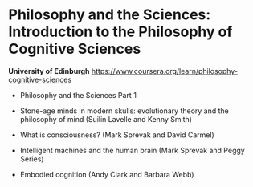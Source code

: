 # Philosophy and the Sciences: Introduction to the Philosophy of Cognitive Sciences

**University of Edinburgh**
https://www.coursera.org/learn/philosophy-cognitive-sciences

* Philosophy and the Sciences Part 1

* Stone-age minds in modern skulls: evolutionary theory and the philosophy of mind (Suilin Lavelle and Kenny Smith)

* What is consciousness? (Mark Sprevak and David Carmel)

* Intelligent machines and the human brain (Mark Sprevak and Peggy Series)

* Embodied cognition (Andy Clark and Barbara Webb)
